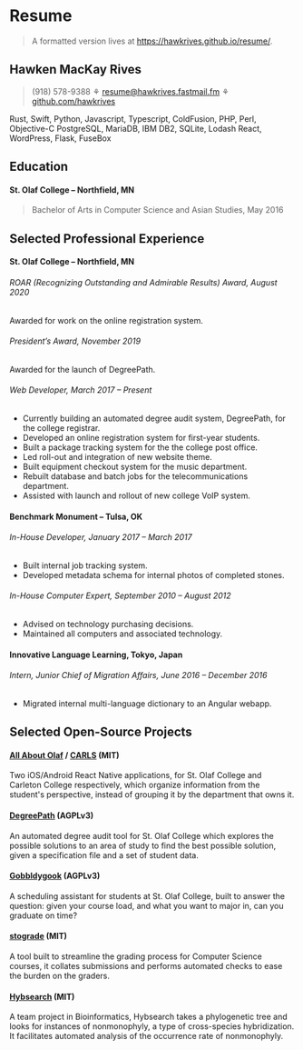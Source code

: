 # Resume

> A formatted version lives at <https://hawkrives.github.io/resume/>.

## Hawken MacKay Rives

> (918) 578-9388 ⚘ resume@hawkrives.fastmail.fm ⚘ [github.com/hawkrives](https://github.com/hawkrives)

Rust, Swift, Python, Javascript, Typescript, ColdFusion, PHP, Perl, Objective-C
PostgreSQL, MariaDB, IBM DB2, SQLite, Lodash
React, WordPress, Flask, FuseBox

## Education

#### St. Olaf College – Northfield, MN
> Bachelor of Arts in Computer Science and Asian Studies, May 2016

## Selected Professional Experience
#### St. Olaf College – Northfield, MN
###### ROAR (Recognizing Outstanding and Admirable Results) Award, August 2020
Awarded for work on the online registration system.

###### President’s Award, November 2019
Awarded for the launch of DegreePath.

###### Web Developer, March 2017 – Present
- Currently building an automated degree audit system, DegreePath, for the college registrar.
- Developed an online registration system for first-year students.
- Built a package tracking system for the the college post office.
- Led roll-out and integration of new website theme.
- Built equipment checkout system for the music department.
- Rebuilt database and batch jobs for the telecommunications department.
- Assisted with launch and rollout of new college VoIP system.

#### Benchmark Monument – Tulsa, OK
###### In-House Developer, January 2017 – March 2017
- Built internal job tracking system.
- Developed metadata schema for internal photos of completed stones.

###### In-House Computer Expert, September 2010 – August 2012
- Advised on technology purchasing decisions.
- Maintained all computers and associated technology.

#### Innovative Language Learning, Tokyo, Japan
###### Intern, Junior Chief of Migration Affairs, June 2016 – December 2016
- Migrated internal multi-language dictionary to an Angular webapp.

## Selected Open-Source Projects

#### [All About Olaf](https://github.com/StoDevX/AAO-React-Native) / [CARLS](https://github.com/carls-app/CARLS) (MIT)
Two iOS/Android React Native applications, for St. Olaf College and Carleton College respectively, which organize information from the student's perspective, instead of grouping it by the department that owns it.

#### [DegreePath](https://github.com/degreepath/auditor) (AGPLv3)
An automated degree audit tool for St. Olaf College which explores the possible solutions to an area of study to find the best possible solution, given a specification file and a set of student data.

#### [Gobbldygook](https://github.com/hawkrives/gobbldygook) (AGPLv3)
A scheduling assistant for students at St. Olaf College, built to answer the question: given your course load, and what you want to major in, can you graduate on time?

#### [stograde](https://github.com/StoDevX/stograde) (MIT)
A tool built to streamline the grading process for Computer Science courses, it collates submissions and performs automated checks to ease the burden on the graders.

#### [Hybsearch](https://github.com/hybsearch/hybsearch) (MIT)
A team project in Bioinformatics, Hybsearch takes a phylogenetic tree and looks for instances of nonmonophyly, a type of cross-species hybridization. It facilitates automated analysis of the occurrence rate of nonmonophyly.
